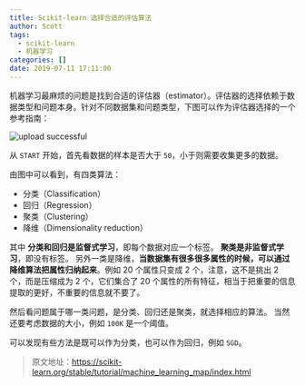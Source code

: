 ```yaml
---
title: Scikit-learn 选择合适的评估算法
author: Scott
tags:
  - scikit-learn
  - 机器学习
categories: []
date: 2019-07-11 17:11:00
---
```

机器学习最麻烦的问题是找到合适的评估器（estimator）。评估器的选择依赖于数据类型和问题本身。针对不同数据集和问题类型，下图可以作为评估器选择的一个参考指南：


![upload successful](/images/pasted-12.png)

从 `START` 开始，首先看数据的样本是否大于 `50`，小于则需要收集更多的数据。

由图中可以看到，有四类算法：

* 分类（Classification）
* 回归（Regression）
* 聚类（Clustering）
* 降维（Dimensionality reduction）

其中 **分类和回归是监督式学习**，即每个数据对应一个标签。 **聚类是非监督式学习**，即没有标签。 另外一类是降维，**当数据集有很多很多属性的时候，可以通过降维算法把属性归纳起来**。例如 20 个属性只变成 2 个，注意，这不是挑出 2 个，而是压缩成为 2 个，它们集合了 20 个属性的所有特征，相当于把重要的信息提取的更好，不重要的信息就不要了。

然后看问题属于哪一类问题，是分类、回归还是聚类，就选择相应的算法。 当然还要考虑数据的大小，例如 `100K` 是一个阈值。

可以发现有些方法是既可以作为分类，也可以作为回归，例如 `SGD`。

> 原文地址：https://scikit-learn.org/stable/tutorial/machine_learning_map/index.html